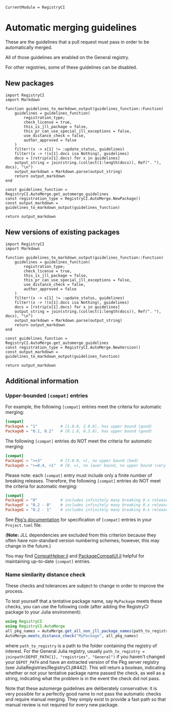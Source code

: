 ```@meta
CurrentModule = RegistryCI
```

# Automatic merging guidelines

These are the guidelines that a pull request must pass in order to be automatically merged.

All of those guidelines are enabled on the General registry.

For other registries, some of these guidelines can be disabled.

## New packages

```@eval
import RegistryCI
import Markdown

function guidelines_to_markdown_output(guidelines_function::Function)
    guidelines = guidelines_function(
        registration_type;
        check_license = true,
        this_is_jll_package = false,
        this_pr_can_use_special_jll_exceptions = false,
        use_distance_check = false,
        author_approved = false
    )
    filter!(x -> x[1] != :update_status, guidelines)
    filter!(x -> !(x[1].docs isa Nothing), guidelines)
    docs = [rstrip(x[1].docs) for x in guidelines]
    output_string = join(string.(collect(1:length(docs)), Ref(". "), docs), "\n")
    output_markdown = Markdown.parse(output_string)
    return output_markdown
end

const guidelines_function = RegistryCI.AutoMerge.get_automerge_guidelines
const registration_type = RegistryCI.AutoMerge.NewPackage()
const output_markdown = guidelines_to_markdown_output(guidelines_function)

return output_markdown
```

## New versions of existing packages

```@eval
import RegistryCI
import Markdown

function guidelines_to_markdown_output(guidelines_function::Function)
    guidelines = guidelines_function(
        registration_type;
        check_license = true,
        this_is_jll_package = false,
        this_pr_can_use_special_jll_exceptions = false,
        use_distance_check = false,
        author_approved = false
    )
    filter!(x -> x[1] != :update_status, guidelines)
    filter!(x -> !(x[1].docs isa Nothing), guidelines)
    docs = [rstrip(x[1].docs) for x in guidelines]
    output_string = join(string.(collect(1:length(docs)), Ref(". "), docs), "\n")
    output_markdown = Markdown.parse(output_string)
    return output_markdown
end

const guidelines_function = RegistryCI.AutoMerge.get_automerge_guidelines
const registration_type = RegistryCI.AutoMerge.NewVersion()
const output_markdown = guidelines_to_markdown_output(guidelines_function)

return output_markdown
```

## Additional information

### Upper-bounded `[compat]` entries

For example, the following `[compat]` entries meet the criteria for automatic merging:
```toml
[compat]
PackageA = "1"          # [1.0.0, 2.0.0), has upper bound (good)
PackageB = "0.1, 0.2"   # [0.1.0, 0.3.0), has upper bound (good)
```
The following `[compat]` entries do NOT meet the criteria for automatic merging:
```toml
[compat]
PackageC = ">=3"        # [3.0.0, ∞), no upper bound (bad)
PackageD = ">=0.4, <1"  # [0, ∞), no lower bound, no upper bound (very bad)
```
Please note: each `[compat]` entry must include only a finite number of breaking releases. Therefore, the following `[compat]` entries do NOT meet the criteria for automatic merging:
```toml
[compat]
PackageE = "0"          # includes infinitely many breaking 0.x releases of PackageE (bad)
PackageF = "0.2 - 0"    # includes infinitely many breaking 0.x releases of PackageF (bad)
PackageG = "0.2 - 1"    # includes infinitely many breaking 0.x releases of PackageG (bad)
```
See [Pkg's documentation](https://julialang.github.io/Pkg.jl/v1/compatibility/) for specification of `[compat]` entries in your
`Project.toml` file.

(**Note:** JLL dependencies are excluded from this criterion because they often have non-standard version numbering schemes; however, this may change in the future.)

You may find [CompatHelper.jl](https://github.com/bcbi/CompatHelper.jl) and [PackageCompatUI.jl](https://github.com/GunnarFarneback/PackageCompatUI.jl) helpful for maintaining up-to-date `[compat]` entries.

### Name similarity distance check

These checks and tolerances are subject to change in order to improve the
process.

To test yourself that a tentative package name, say `MyPackage` meets these
checks, you can use the following code (after adding the RegistryCI package
to your Julia environment):

```julia
using RegistryCI
using RegistryCI.AutoMerge
all_pkg_names = AutoMerge.get_all_non_jll_package_names(path_to_registry)
AutoMerge.meets_distance_check("MyPackage", all_pkg_names)
```

where `path_to_registry` is a path to the folder containing the registry of
interest. For the General Julia registry, usually `path_to_registry =
joinpath(DEPOT_PATH[1], "registries", "General")` if you haven't changed
your `DEPOT_PATH` and have an extracted version of the Pkg server registry (see JuliaRegistries/RegistryCI.jl#442). This will return a boolean, indicating whether or not
your tentative package name passed the check, as well as a string,
indicating what the problem is in the event the check did not pass.

Note that these automerge guidelines are deliberately conservative: it is
very possible for a perfectly good name to not pass the automatic checks and
require manual merging. They simply exist to provide a fast path so that
manual review is not required for every new package.
